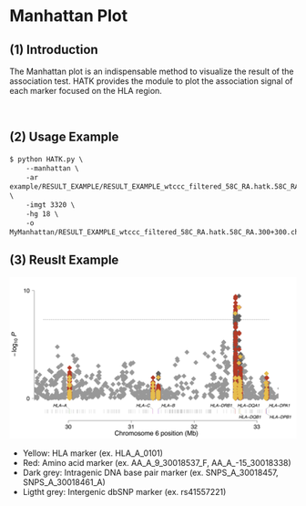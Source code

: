 # Manhattan Plot

## (1) Introduction
The Manhattan plot is an indispensable method to visualize the result of the association test. HATK provides the module to plot the association signal of each marker focused on the HLA region.

<br>

## (2) Usage Example

```
$ python HATK.py \
    --manhattan \
    -ar example/RESULT_EXAMPLE/RESULT_EXAMPLE_wtccc_filtered_58C_RA.hatk.58C_RA.300+300.chr6.hg18.assoc.logistic \
    -imgt 3320 \
    -hg 18 \
    -o MyManhattan/RESULT_EXAMPLE_wtccc_filtered_58C_RA.hatk.58C_RA.300+300.chr6.hg18
```


## (3) Reuslt Example
![Manhattan_example](img/README_5-1_Manhattan_example.png)

- Yellow: HLA marker (ex. HLA_A_0101)
- Red: Amino acid marker (ex. AA_A_9_30018537_F, AA_A_-15_30018338)
- Dark grey: Intragenic DNA base pair marker (ex. SNPS_A_30018457, SNPS_A_30018461_A)
- Ligtht grey: Intergenic dbSNP marker (ex. rs41557221)
